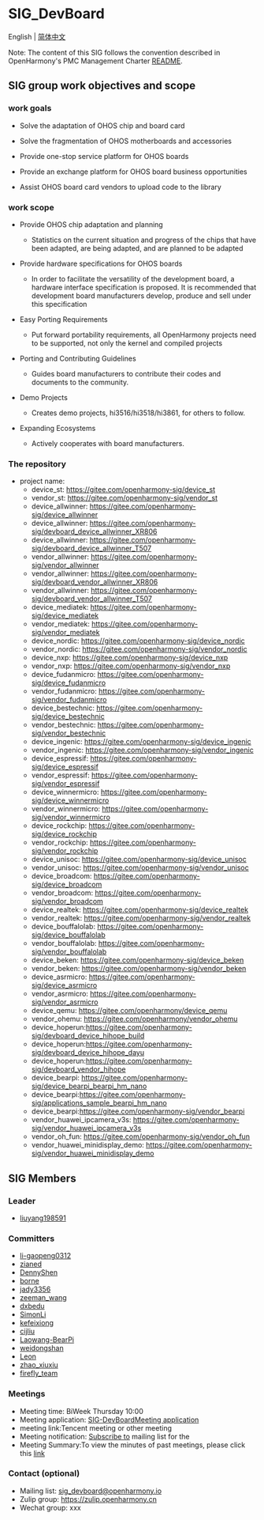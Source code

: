 # SIG_DevBoard
English | [简体中文](./sig_devboard_cn.md)

Note: The content of this SIG follows the convention described in OpenHarmony's PMC Management Charter [README](/zh/pmc.md).

## SIG group work objectives and scope

### work goals
- Solve the adaptation of OHOS chip and board card

- Solve the fragmentation of OHOS motherboards and accessories

- Provide one-stop service platform for OHOS boards

- Provide an exchange platform for OHOS board business opportunities

- Assist OHOS board card vendors to upload code to the library

### work scope

- Provide OHOS chip adaptation and planning
  - Statistics on the current situation and progress of the chips that have been adapted, are being adapted, and are planned to be adapted

- Provide hardware specifications for OHOS boards

  -  In order to facilitate the versatility of the development board, a hardware interface specification is proposed. It is recommended that development board manufacturers develop, produce and sell under this specification

- Easy Porting Requirements

  - Put forward portability requirements, all OpenHarmony projects need to be supported, not only the kernel and compiled projects

- Porting and Contributing Guidelines

  - Guides board manufacturers to contribute their codes and documents to the community.

- Demo Projects

  - Creates demo projects, hi3516/hi3518/hi3861, for others to follow.

- Expanding Ecosystems

  - Actively cooperates with board manufacturers.

### The repository 
- project name:
  - device_st: https://gitee.com/openharmony-sig/device_st
  - vendor_st: https://gitee.com/openharmony-sig/vendor_st
  - device_allwinner: https://gitee.com/openharmony-sig/device_allwinner
  - device_allwinner: https://gitee.com/openharmony-sig/devboard_device_allwinner_XR806
  - device_allwinner: https://gitee.com/openharmony-sig/devboard_device_allwinner_T507
  - vendor_allwinner: https://gitee.com/openharmony-sig/vendor_allwinner
  - vendor_allwinner: https://gitee.com/openharmony-sig/devboard_vendor_allwinner_XR806
  - vendor_allwinner: https://gitee.com/openharmony-sig/devboard_vendor_allwinner_T507
  - device_mediatek: https://gitee.com/openharmony-sig/device_mediatek
  - vendor_mediatek: https://gitee.com/openharmony-sig/vendor_mediatek
  - device_nordic: https://gitee.com/openharmony-sig/device_nordic
  - vendor_nordic: https://gitee.com/openharmony-sig/vendor_nordic
  - device_nxp: https://gitee.com/openharmony-sig/device_nxp
  - vendor_nxp: https://gitee.com/openharmony-sig/vendor_nxp
  - device_fudanmicro: https://gitee.com/openharmony-sig/device_fudanmicro
  - vendor_fudanmicro: https://gitee.com/openharmony-sig/vendor_fudanmicro
  - device_bestechnic: https://gitee.com/openharmony-sig/device_bestechnic
  - vendor_bestechnic: https://gitee.com/openharmony-sig/vendor_bestechnic
  - device_ingenic: https://gitee.com/openharmony-sig/device_ingenic
  - vendor_ingenic: https://gitee.com/openharmony-sig/vendor_ingenic
  - device_espressif: https://gitee.com/openharmony-sig/device_espressif
  - vendor_espressif: https://gitee.com/openharmony-sig/vendor_espressif
  - device_winnermicro: https://gitee.com/openharmony-sig/device_winnermicro
  - vendor_winnermicro: https://gitee.com/openharmony-sig/vendor_winnermicro
  - device_rockchip: https://gitee.com/openharmony-sig/device_rockchip
  - vendor_rockchip: https://gitee.com/openharmony-sig/vendor_rockchip
  - device_unisoc: https://gitee.com/openharmony-sig/device_unisoc
  - vendor_unisoc: https://gitee.com/openharmony-sig/vendor_unisoc
  - device_broadcom: https://gitee.com/openharmony-sig/device_broadcom
  - vendor_broadcom: https://gitee.com/openharmony-sig/vendor_broadcom
  - device_realtek: https://gitee.com/openharmony-sig/device_realtek
  - vendor_realtek: https://gitee.com/openharmony-sig/vendor_realtek
  - device_bouffalolab: https://gitee.com/openharmony-sig/device_bouffalolab
  - vendor_bouffalolab: https://gitee.com/openharmony-sig/vendor_bouffalolab
  - device_beken: https://gitee.com/openharmony-sig/device_beken
  - vendor_beken: https://gitee.com/openharmony-sig/vendor_beken
  - device_asrmicro: https://gitee.com/openharmony-sig/device_asrmicro
  - vendor_asrmicro: https://gitee.com/openharmony-sig/vendor_asrmicro
  - device_qemu: https://gitee.com/openharmony/device_qemu
  - vendor_ohemu: https://gitee.com/openharmony/vendor_ohemu
  - device_hoperun:https://gitee.com/openharmony-sig/devboard_device_hihope_build
  - device_hoperun:https://gitee.com/openharmony-sig/devboard_device_hihope_dayu
  - device_hoperun:https://gitee.com/openharmony-sig/devboard_vendor_hihope
  - device_bearpi: https://gitee.com/openharmony-sig/device_bearpi_bearpi_hm_nano
  - device_bearpi:https://gitee.com/openharmony-sig/applications_sample_bearpi_hm_nano
  - device_bearpi:https://gitee.com/openharmony-sig/vendor_bearpi
  - vendor_huawei_ipcamera_v3s: https://gitee.com/openharmony-sig/vendor_huawei_ipcamera_v3s
  - vendor_oh_fun: https://gitee.com/openharmony-sig/vendor_oh_fun
  - vendor_huawei_minidisplay_demo: https://gitee.com/openharmony-sig/vendor_huawei_minidisplay_demo

## SIG Members

### Leader
- [liuyang198591](https://gitee.com/liuyang198591)

### Committers
- [li-gaopeng0312](https://gitee.com/li-gaopeng0312)
- [zianed](https://gitee.com/zianed)
- [DennyShen](https://gitee.com/DennyShen)
- [borne](https://gitee.com/borne)
- [jady3356](https://gitee.com/taiyipei)
- [zeeman_wang](https://gitee.com/zeeman_wang)
- [dxbedu](https://gitee.com/dxbedu)
- [SimonLi](https://gitee.com/kkup180)
- [kefeixiong](https://gitee.com/addyke)
- [cijliu](https://gitee.com/cijliu)
- [Laowang-BearPi](https://gitee.com/laowangiotclub)
- [weidongshan](https://gitee.com/weidongshan)
- [Leon](https://gitee.com/jahyeon)
- [zhao_xiuxiu](https://gitee.com/zhao_xiuxiu)
- [firefly_team](https://gitee.com/firefly_team)

### Meetings
 - Meeting time: BiWeek Thursday 10:00
 - Meeting application: [SIG-DevBoardMeeting application](https://shimo.im/sheets/UZBk8yBk0y4NE4SZ)
 - meeting link:Tencent meeting or other meeting
 - Meeting notification: [Subscribe to](https://lists.openatom.io/postorius/lists/sig_devboard.openharmony.io/) mailing list for the 
 - Meeting Summary:To view the minutes of past meetings, please click this [link](https://gitee.com/openharmony-sig/sig-content/tree/master/devboard/meetings)

### Contact (optional)

- Mailing list: [sig_devboard@openharmony.io](https://lists.openatom.io/postorius/lists/sig_devboard.openharmony.io/)
- Zulip group: https://zulip.openharmony.cn
- Wechat group: xxx

